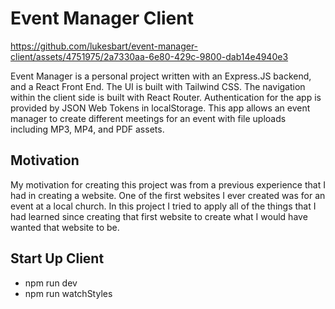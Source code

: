 # Event Manager Client
https://github.com/lukesbart/event-manager-client/assets/4751975/2a7330aa-6e80-429c-9800-dab14e4940e3

Event Manager is a personal project written with an Express.JS backend, and a React Front End. The UI is built with Tailwind CSS. The navigation within the client side is built with React Router. Authentication for the app is provided by JSON Web Tokens in localStorage. This app allows an event manager to create different meetings for an event with file uploads including MP3, MP4, and PDF assets.

## Motivation
My motivation for creating this project was from a previous experience that I had in creating a website. One of the first websites I ever created was for an event at a local church. In this project I tried to apply all of the things that I had learned since creating that first website to create what I would have wanted that website to be.

## Start Up Client
- npm run dev
- npm run watchStyles
